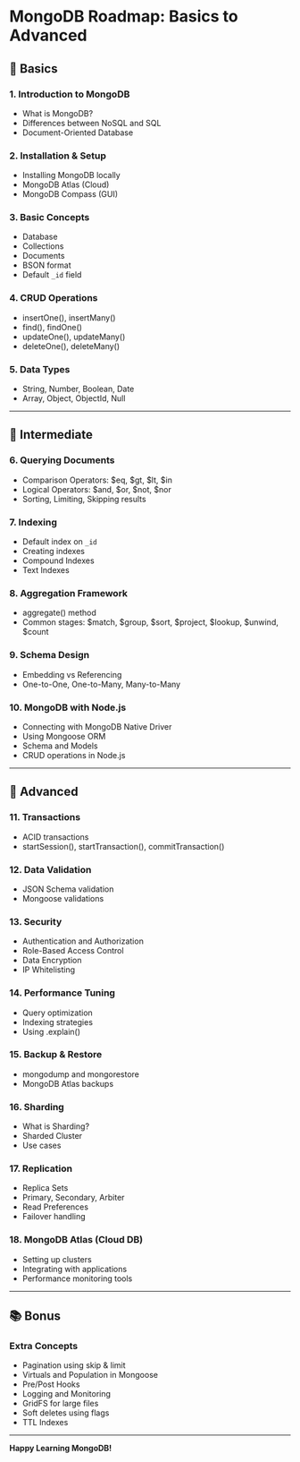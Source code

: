 # MongoDB Roadmap: Basics to Advanced

## 📘 Basics

### 1. Introduction to MongoDB
- What is MongoDB?
- Differences between NoSQL and SQL
- Document-Oriented Database

### 2. Installation & Setup
- Installing MongoDB locally
- MongoDB Atlas (Cloud)
- MongoDB Compass (GUI)

### 3. Basic Concepts
- Database
- Collections
- Documents
- BSON format
- Default `_id` field

### 4. CRUD Operations
- insertOne(), insertMany()
- find(), findOne()
- updateOne(), updateMany()
- deleteOne(), deleteMany()

### 5. Data Types
- String, Number, Boolean, Date
- Array, Object, ObjectId, Null

---

## 🧠 Intermediate

### 6. Querying Documents
- Comparison Operators: $eq, $gt, $lt, $in
- Logical Operators: $and, $or, $not, $nor
- Sorting, Limiting, Skipping results

### 7. Indexing
- Default index on `_id`
- Creating indexes
- Compound Indexes
- Text Indexes

### 8. Aggregation Framework
- aggregate() method
- Common stages: $match, $group, $sort, $project, $lookup, $unwind, $count

### 9. Schema Design
- Embedding vs Referencing
- One-to-One, One-to-Many, Many-to-Many

### 10. MongoDB with Node.js
- Connecting with MongoDB Native Driver
- Using Mongoose ORM
- Schema and Models
- CRUD operations in Node.js

---

## 🚀 Advanced

### 11. Transactions
- ACID transactions
- startSession(), startTransaction(), commitTransaction()

### 12. Data Validation
- JSON Schema validation
- Mongoose validations

### 13. Security
- Authentication and Authorization
- Role-Based Access Control
- Data Encryption
- IP Whitelisting

### 14. Performance Tuning
- Query optimization
- Indexing strategies
- Using .explain()

### 15. Backup & Restore
- mongodump and mongorestore
- MongoDB Atlas backups

### 16. Sharding
- What is Sharding?
- Sharded Cluster
- Use cases

### 17. Replication
- Replica Sets
- Primary, Secondary, Arbiter
- Read Preferences
- Failover handling

### 18. MongoDB Atlas (Cloud DB)
- Setting up clusters
- Integrating with applications
- Performance monitoring tools

---

## 📚 Bonus

### Extra Concepts
- Pagination using skip & limit
- Virtuals and Population in Mongoose
- Pre/Post Hooks
- Logging and Monitoring
- GridFS for large files
- Soft deletes using flags
- TTL Indexes

---

**Happy Learning MongoDB!**

